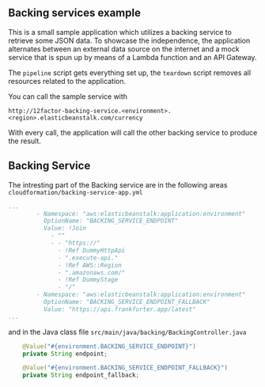 ## Backing services example
This is a small sample application which utilizes a backing service to 
retrieve some JSON data. To showcase the independence, the application alternates 
between an external data source on the internet and a mock service that is spun
up by means of a Lambda function and an API Gateway.

The `pipeline` script gets everything set up, the `teardown` script removes 
all resources related to the application.

You can call the sample service with
```
http://12factor-backing-service.<environment>.<region>.elasticbeanstalk.com/currency
```
With every call, the application will call the other backing service to produce the result.

## Backing Service
The intresting part of the Backing service are in the following areas 
`cloudformation/backing-service-app.yml`
```yml
...
        - Namespace: "aws:elasticbeanstalk:application:environment"
          OptionName: "BACKING_SERVICE_ENDPOINT"
          Value: !Join
            - ""
            - - "https://"
              - !Ref DummyHttpApi
              - ".execute-api."
              - !Ref AWS::Region
              - ".amazonaws.com/"
              - !Ref DummyStage
              - "/"
        - Namespace: "aws:elasticbeanstalk:application:environment"
          OptionName: "BACKING_SERVICE_ENDPOINT_FALLBACK"
          Value: "https://api.frankfurter.app/latest"
...
```
and in the Java class file `src/main/java/backing/BackingController.java`
```java
    @Value("#{environment.BACKING_SERVICE_ENDPOINT}")
    private String endpoint;

    @Value("#{environment.BACKING_SERVICE_ENDPOINT_FALLBACK}")
    private String endpoint_fallback;
```
